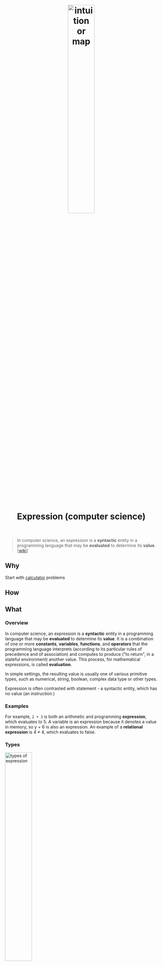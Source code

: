 <h1 align="center">
<br>
	<a href="https://www.wikiwand.com/en/Expression_(computer_science)">
  <img src="https://i.imgur.com/chSGHXx.png" alt="intuition or map" width=42%">
  </a>
  <br><br>
Expression (computer science) 
  <br><br>
</h1>

> In computer science, an expression is a **syntactic** entity in a programming language that may be **evaluated** to determine its **value**. [[wiki](https://www.wikiwand.com/en/Expression_(computer_science))]

## Why 

Start with [calculator](https://leetcode.com/problems/basic-calculator/) problems

## How


## What 

### Overview

In computer science, an expression is a **syntactic** entity in a programming language that may be **evaluated** to determine its **value**. It is a combination of one or more **constants**, **variables**, **functions**, and **operators** that the programming language interprets (according to its particular rules of precedence and of association) and computes to produce ("to return", in a stateful environment) another value. This process, for mathematical expressions, is called **evaluation**.

In simple settings, the resulting value is usually one of various primitive types, such as numerical, string, boolean, complex data type or other types.

Expression is often contrasted with statement - a syntactic entity, which has no value (an instruction.)

### Examples

For example, `2 + 3` is both an arithmetic and programming **expression**, which evaluates to 5. A variable is an expression because it denotes a value in memory, so y + 6 is also an expression. An example of a **relational expression** is 4 ≠ 4, which evaluates to false.

### Types

<a href="https://www.geeksforgeeks.org/what-is-an-expression-and-what-are-the-types-of-expressions/">
<img src="https://i.imgur.com/bpBvbAV.png" alt="types of expression" width=42%">
</a>

* Constant
* Bitwise
* Pointer
* Logical
* Integral
* Floating
* Relational

### Others

* Void as a result type
* Side effects and elimination

## FAQs

#### Q: keywords vs ?

A: 


